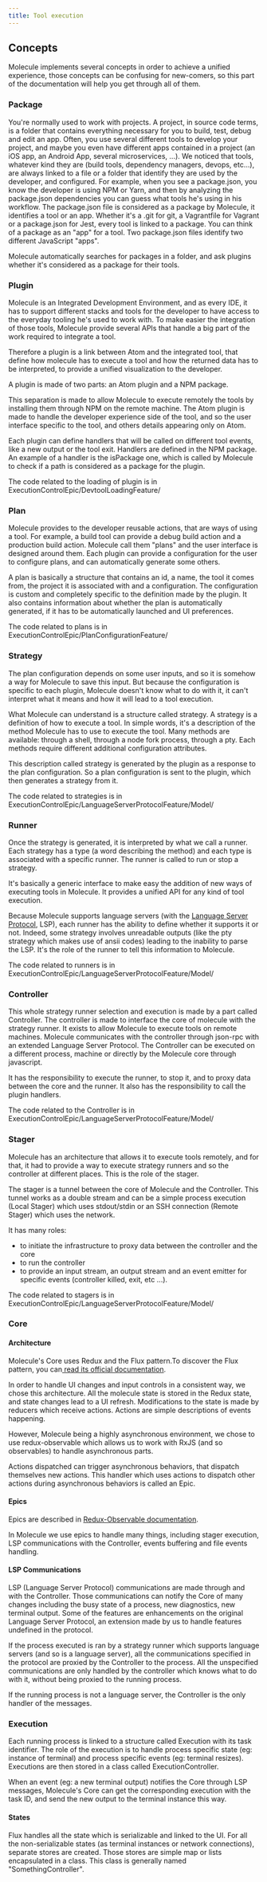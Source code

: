 ```yaml
---
title: Tool execution
---
```


## Concepts

Molecule implements several concepts in order to achieve a unified experience, those concepts can be confusing for new-comers, so this part of the documentation will help you get through all of them.

### Package

You're normally used to work with projects. A project, in source code terms, is a folder that contains everything necessary for you to build, test, debug and edit an app. Often, you use several different tools to develop your project, and maybe you even have different apps contained in a project (an iOS app, an Android App, several microservices, ...). We noticed that tools, whatever kind they are (build tools, dependency managers, devops, etc...), are always linked to a file or a folder that identify they are used by the developer, and configured. For example, when you see a package.json, you know the developer is using NPM or Yarn, and then by analyzing the package.json dependencies you can guess what tools he's using in his workflow. The package.json file is considered as a package by Molecule, it identifies a tool or an app. Whether it's a .git for git, a Vagrantfile for Vagrant or a package.json for Jest, every tool is linked to a package. You can think of a package as an "app" for a tool. Two package.json files identify two different JavaScript "apps".

Molecule automatically searches for packages in a folder, and ask plugins whether it's considered as a package for their tools.

### Plugin

Molecule is an Integrated Development Environment, and as every IDE, it has to support different stacks and tools for the developer to have access to the everyday tooling he's used to work with. To make easier the integration of those tools, Molecule provide several APIs that handle a big part of the work required to integrate a tool.

Therefore a plugin is a link between Atom and the integrated tool, that define how molecule has to execute a tool and how the returned data has to be interpreted, to provide a unified visualization to the developer.

A plugin is made of two parts: an Atom plugin and a NPM package.

This separation is made to allow Molecule to execute remotely the tools by installing them through NPM on the remote machine. The Atom plugin is made to handle the developer experience side of the tool, and so the user interface specific to the tool, and others details appearing only on Atom.

Each plugin can define handlers that will be called on different tool events, like a new output or the tool exit. Handlers are defined in the NPM package. An example of a handler is the isPackage one, which is called by Molecule to check if a path is considered as a package for the plugin.

The code related to the loading of plugin is in ExecutionControlEpic/DevtoolLoadingFeature/

### Plan

Molecule provides to the developer reusable actions, that are ways of using a tool. For example, a build tool can provide a debug build action and a production build action. Molecule call them "plans" and the user interface is designed around them. Each plugin can provide a configuration for the user to configure plans, and can automatically generate some others.

A plan is basically a structure that contains an id, a name, the tool it comes from, the project it is associated with and a configuration. The configuration is custom and completely specific to the definition made by the plugin. It also contains information about whether the plan is automatically generated, if it has to be automatically launched and UI preferences.

The code related to plans is in ExecutionControlEpic/PlanConfigurationFeature/

### Strategy

The plan configuration depends on some user inputs, and so it is somehow a way for Molecule to save this input. But because the configuration is specific to each plugin, Molecule doesn't know what to do with it, it can't interpret what it means and how it will lead to a tool execution.

What Molecule can understand is a structure called strategy. A strategy is a definition of how to execute a tool. In simple words, it's a description of the method Molecule has to use to execute the tool. Many methods are available: through a shell, through a node fork process, through a pty. Each methods require different additional configuration attributes.

This description called strategy is generated by the plugin as a response to the plan configuration. So a plan configuration is sent to the plugin, which then generates a strategy from it.

The code related to strategies is in ExecutionControlEpic/LanguageServerProtocolFeature/Model/

### Runner

Once the strategy is generated, it is interpreted by what we call a runner. Each strategy has a type (a word describing the method) and each type is associated with a specific runner. The runner is called to run or stop a strategy.

It's basically a generic interface to make easy the addition of new ways of executing tools in Molecule. It provides a unified API for any kind of tool execution.

Because Molecule supports language servers (with the [Language Server Protocol](https://microsoft.github.io/language-server-protocol/), LSP), each runner has the ability to define whether it supports it or not. Indeed, some strategy involves unreadable outputs (like the pty strategy which makes use of ansii codes) leading to the inability to parse the LSP. It's the role of the runner to tell this information to Molecule.

The code related to runners is in ExecutionControlEpic/LanguageServerProtocolFeature/Model/

### Controller

This whole strategy runner selection and execution is made by a part called Controller. The controller is made to interface the core of molecule with the strategy runner. It exists to allow Molecule to execute tools on remote machines. Molecule communicates with the controller through json-rpc with an extended Language Server Protocol. The Controller can be executed on a different process, machine or directly by the Molecule core through javascript.

It has the responsibility to execute the runner, to stop it, and to proxy data between the core and the runner. It also has the responsibility to call the plugin handlers.

The code related to the Controller is in ExecutionControlEpic/LanguageServerProtocolFeature/Model/

### Stager

Molecule has an architecture that allows it to execute tools remotely, and for that, it had to provide a way to execute strategy runners and so the controller at different places. This is the role of the stager.

The stager is a tunnel between the core of Molecule and the Controller. This tunnel works as a double stream and can be a simple process execution (Local Stager) which uses stdout/stdin or an SSH connection (Remote Stager) which uses the network.

It has many roles:

- to initiate the infrastructure to proxy data between the controller and the core
- to run the controller
- to provide an input stream, an output stream and an event emitter for specific events (controller killed, exit, etc ...).

The code related to stagers is in ExecutionControlEpic/LanguageServerProtocolFeature/Model/

### Core

#### Architecture

Molecule's Core uses Redux and the Flux pattern.To discover the Flux pattern, you can[ read its official documentation](https://facebook.github.io/flux/docs/in-depth-overview.html#content).

In order to handle UI changes and input controls in a consistent way, we chose this architecture. All the molecule state is stored in the Redux state, and state changes lead to a UI refresh. Modifications to the state is made by reducers which receive actions. Actions are simple descriptions of events happening.

However, Molecule being a highly asynchronous environment, we chose to use redux-observable which allows us to work with RxJS (and so observables) to handle asynchronous parts.

Actions dispatched can trigger asynchronous behaviors, that dispatch themselves new actions. This handler which uses actions to dispatch other actions during asynchronous behaviors is called an Epic.

#### Epics

Epics are described in [Redux-Observable documentation](https://redux-observable.js.org/docs/basics/Epics.html).

In Molecule we use epics to handle many things, including stager execution, LSP communications with the Controller, events buffering and file events handling.

#### LSP Communications

LSP (Language Server Protocol) communications are made through and with the Controller. Those communications can notify the Core of many changes including the busy state of a process, new diagnostics, new terminal output. Some of the features are enhancements on the original Language Server Protocol, an extension made by us to handle features undefined in the protocol.

If the process executed is ran by a strategy runner which supports language servers (and so is a language server), all the communications specified in the protocol are proxied by the Controller to the process. All the unspecified communications are only handled by the controller which knows what to do with it, without being proxied to the running process.

If the running process is not a language server, the Controller is the only handler of the messages.

### Execution

Each running process is linked to a structure called Execution with its task identifier. The role of the execution is to handle process specific state (eg: instance of terminal) and process specific events (eg: terminal resizes). Executions are then stored in a class called ExecutionController.

When an event (eg: a new terminal output) notifies the Core through LSP messages, Molecule's Core can get the corresponding execution with the task ID, and send the new output to the terminal instance this way.

#### States

Flux handles all the state which is serializable and linked to the UI. For all the non-serializable states (as terminal instances or network connections), separate stores are created. Those stores are simple map or lists encapsulated in a class. This class is generally named "SomethingController".
